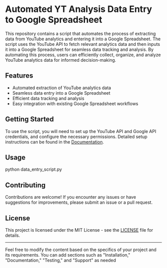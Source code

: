 # Automated YT Analysis Data Entry to Google Spreadsheet

This repository contains a script that automates the process of extracting data from YouTube analytics and entering it into a Google Spreadsheet. The script uses the YouTube API to fetch relevant analytics data and then inputs it into a Google Spreadsheet for seamless data tracking and analysis. By automating this process, users can efficiently collect, organize, and analyze YouTube analytics data for informed decision-making.

## Features
- Automated extraction of YouTube analytics data
- Seamless data entry into a Google Spreadsheet
- Efficient data tracking and analysis
- Easy integration with existing Google Spreadsheet workflows

## Getting Started
To use the script, you will need to set up the YouTube API and Google API credentials, and configure the necessary permissions. Detailed setup instructions can be found in the [Documentation](/docs/setup.md).

## Usage
python data_entry_script.py


## Contributing
Contributions are welcome! If you encounter any issues or have suggestions for improvements, please submit an issue or a pull request.

## License
This project is licensed under the MIT License - see the [LICENSE](/LICENSE) file for details.

---

Feel free to modify the content based on the specifics of your project and its requirements. You can add sections such as "Installation," "Documentation," "Testing," and "Support" as needed
